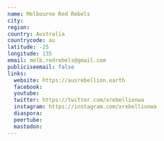 ```yaml
---
name: Melbourne Red Rebels
city:
region:
country: Australia
countrycode: au
latitude: -25
longitude: 135
email: melb.redrebels@gmail.com
publiciseemail: false
links:
  website: https://ausrebellion.earth
  facebook:
  youtube:
  twitter: https://twitter.com/xrebellionwa
  instagram: https://instagram.com/xrebellionwa
  diaspora:
  peertube:
  mastodon:
---
```

